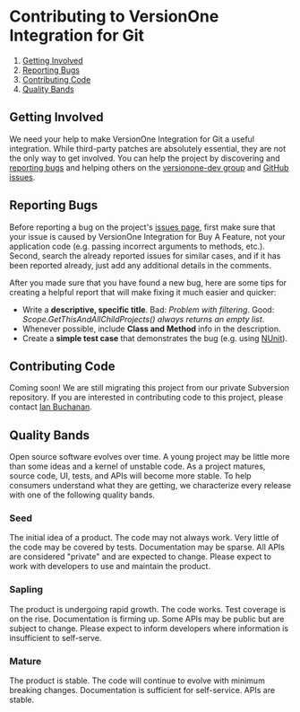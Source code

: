 # Contributing to VersionOne Integration for Git

 1. [Getting Involved](#getting-involved)
 2. [Reporting Bugs](#reporting-bugs)
 3. [Contributing Code](#contributing-code)
 4. [Quality Bands](#quality-bands)

## Getting Involved

We need your help to make VersionOne Integration for Git a useful integration. While third-party patches are absolutely essential, they are not the only way to get involved. You can help the project by discovering and [reporting bugs](#reporting-bugs) and helping others on the [versionone-dev group](http://groups.google.com/group/versionone-dev/) and [GitHub issues][issues].

## Reporting Bugs

Before reporting a bug on the project's [issues page][issues], first make sure that your issue is caused by VersionOne Integration for Buy A Feature, not your application code (e.g. passing incorrect arguments to methods, etc.). Second, search the already reported issues for similar cases, and if it has been reported already, just add any additional details in the comments.

After you made sure that you have found a new bug, here are some tips for creating a helpful report that will make fixing it much easier and quicker:

 * Write a **descriptive, specific title**. Bad: *Problem with filtering*. Good: *Scope.GetThisAndAllChildProjects() always returns an empty list*.
 * Whenever possible, include **Class and Method** info in the description.
 * Create a **simple test case** that demonstrates the bug (e.g. using [NUnit](http://www.nunit.org/)).
 
## Contributing Code

Coming soon! We are still migrating this project from our private Subversion repository. If you are interested in contributing code to this project, please contact [Ian Buchanan](mailto:ian.buchanan@versionone.com).

## Quality Bands

Open source software evolves over time. A young project may be little more than some ideas and a kernel of unstable code. As a project matures, source code, UI, tests, and APIs will become more stable. To help consumers understand what they are getting, we characterize every release with one of the following quality bands.

### Seed

The initial idea of a product. The code may not always work. Very little of the code may be covered by tests. Documentation may be sparse. All APIs are considered "private" and are expected to change. Please expect to work with developers to use and maintain the product.

### Sapling

The product is undergoing rapid growth. The code works. Test coverage is on the rise. Documentation is firming up. Some APIs may be public but are subject to change. Please expect to inform developers where information is insufficient to self-serve.

### Mature

The product is stable. The code will continue to evolve with minimum breaking changes. Documentation is sufficient for self-service. APIs are stable.

[issues]: https://github.com/versionone/VersionOne.Integration.Git/issues
